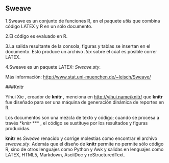 ## Sweave

1.Sweave es un conjunto de funciones R, en el paquete *utils* que combina 
código LATEX y R 
en un sólo documento.

2.El código es evaluado en R.

3.La salida resultante de la consola, figuras y tablas se insertan en el
documento. Esto produce un archivo *.tex* sobre el cúal es posible correr LATEX.

4.Sweave es un paquete LATEX:  *Sweave.sty*.

Más información: http://www.stat.uni-muenchen.de/~leisch/Sweave/


###Knitr

Yihui Xie , creador de **knitr** , menciona en http://yihui.name/knitr/
que **knitr** fue diseñado para ser una máquina de generación dinámica
de reportes en R.

Los  documentos son una mezcla de texto y código; cuando se procesa
a través **knitr* *** , el código se sustituye por los resultados y  figuras
producidas.

**knitr** es *Sweave* renacido y corrige molestias  como encontrar el archivo
*sweave.sty*. Además que el diseño de **knitr** permite no permite sólo 
código R, sino de otros lenguajes como Python y Awk y salidas en
lenguajes como LATEX, HTML5, Markdown, AsciiDoc y reStructuredText.
